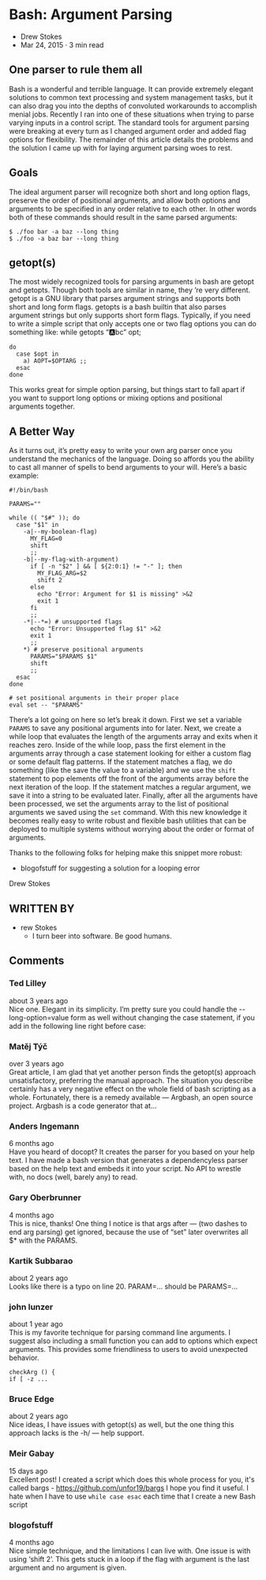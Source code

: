 
# Bash: Argument Parsing

- Drew Stokes
- Mar 24, 2015 · 3 min read

## One parser to rule them all

Bash is a wonderful and terrible language. It can provide extremely elegant solutions to common text processing and system management tasks, but it can also drag you into the depths of convoluted workarounds to accomplish menial jobs.
Recently I ran into one of these situations when trying to parse varying inputs in a control script. The standard tools for argument parsing were breaking at every turn as I changed argument order and added flag options for flexibility. The remainder of this article details the problems and the solution I came up with for laying argument parsing woes to rest.

## Goals

The ideal argument parser will recognize both short and long option flags, preserve the order of positional arguments, and allow both options and arguments to be specified in any order relative to each other. In other words both of these commands should result in the same parsed arguments:

```[bash]
$ ./foo bar -a baz --long thing
$ ./foo -a baz bar --long thing
```

## getopt(s)

The most widely recognized tools for parsing arguments in bash are getopt and getopts. Though both tools are similar in name, they ’re very different. getopt is a GNU library that parses argument strings and supports both short and long form flags. getopts is a bash builtin that also parses argument strings but only supports short form flags. Typically, if you need to write a simple script that only accepts one or two flag options you can do something like:
while getopts “:a:bc” opt;

```[bash]
do
  case $opt in
    a) AOPT=$OPTARG ;;
  esac
done
```

This works great for simple option parsing, but things start to fall apart if you want to support long options or mixing options and positional arguments together.

## A Better Way

As it turns out, it’s pretty easy to write your own arg parser once you understand the mechanics of the language. Doing so affords you the ability to cast all manner of spells to bend arguments to your will. Here’s a basic example:

```[bash]
#!/bin/bash

PARAMS=""

while (( "$#" )); do
  case "$1" in
    -a|--my-boolean-flag)
      MY_FLAG=0
      shift
      ;;
    -b|--my-flag-with-argument)
      if [ -n "$2" ] && [ ${2:0:1} != "-" ]; then
        MY_FLAG_ARG=$2
        shift 2
      else
        echo "Error: Argument for $1 is missing" >&2
        exit 1
      fi
      ;;
    -*|--*=) # unsupported flags
      echo "Error: Unsupported flag $1" >&2
      exit 1
      ;;
    *) # preserve positional arguments
      PARAMS="$PARAMS $1"
      shift
      ;;
  esac
done

# set positional arguments in their proper place
eval set -- "$PARAMS"
```

There’s a lot going on here so let’s break it down. First we set a variable `PARAMS` to save any positional arguments into for later. Next, we create a while loop that evaluates the length of the arguments array and exits when it reaches zero. Inside of the while loop, pass the first element in the arguments array through a case statement looking for either a custom flag or some default flag patterns. If the statement matches a flag, we do something (like the save the value to a variable) and we use the `shift` statement to pop elements off the front of the arguments array before the next iteration of the loop. If the statement matches a regular argument, we save it into a string to be evaluated later. Finally, after all the arguments have been processed, we set the arguments array to the list of positional arguments we saved using the `set` command.
With this new knowledge it becomes really easy to write robust and flexible bash utilities that can be deployed to multiple systems without worrying about the order or format of arguments.

Thanks to the following folks for helping make this snippet more robust:

- blogofstuff for suggesting a solution for a looping error

Drew Stokes

## WRITTEN BY

- rew Stokes
  - I turn beer into software. Be good humans.

## Comments

### Ted Lilley

about 3 years ago\
Nice one. Elegant in its simplicity.
I’m pretty sure you could handle the --long-option=value form as well without changing the case statement, if you add in the following line right before case:

### Matěj Týč

over 3 years ago\
Great article, I am glad that yet another person finds the getopt(s) approach unsatisfactory, preferring the manual approach. The situation you describe certainly has a very negative effect on the whole field of bash scripting as a whole. Fortunately, there is a remedy available — Argbash, an open source project. Argbash is a code generator that at…

### Anders Ingemann

6 months ago\
Have you heard of docopt? It creates the parser for you based on your help text.
I have made a bash version that generates a dependencyless parser based on the help text and embeds it into your script. No API to wrestle with, no docs (well, barely any) to read.

### Gary Oberbrunner

4 months ago\
This is nice, thanks! One thing I notice is that args after — (two dashes to end arg parsing) get ignored, because the use of “set” later overwrites all $* with the PARAMS.

### Kartik Subbarao

about 2 years ago\
Looks like there is a typo on line 20. PARAM=… should be PARAMS=…

### john lunzer

about 1 year ago\
This is my favorite technique for parsing command line arguments. I suggest also including a small function you can add to options which expect arguments. This provides some friendliness to users to avoid unexpected behavior.

```[bash]
checkArg () {
if [ -z ...
```

### Bruce Edge

about 2 years ago\
Nice ideas, I have issues with getopt(s) as well, but the one thing this approach lacks is the -h/ — help support.

### Meir Gabay

15 days ago\
Excellent post! I created a script which does this whole process for you, it's called bargs - <https://github.com/unfor19/bargs> I hope you find it useful. I hate when I have to use `while case esac` each time that I create a new Bash script

### blogofstuff

4 months ago\
Nice simple technique, and the limitations I can live with.
One issue is with using ‘shift 2’. This gets stuck in a loop if the flag with argument is the last argument and no argument is given.
